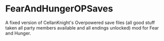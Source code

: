 # FearAndHungerOPSaves
A fixed version of CellanKnight's Overpowered save files (all good stuff taken all party members available and all endings unlocked) mod for Fear and Hunger.
